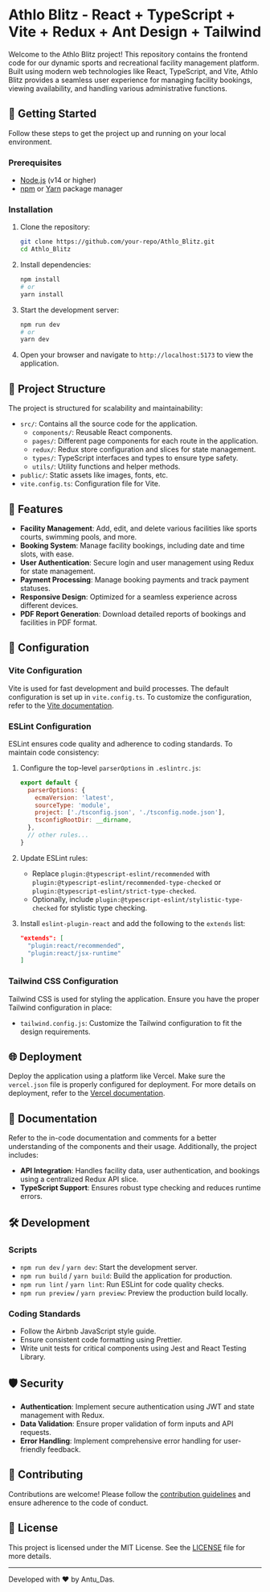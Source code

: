 # Athlo Blitz - React + TypeScript + Vite + Redux + Ant Design + Tailwind

Welcome to the Athlo Blitz project! This repository contains the frontend code for our dynamic sports and recreational facility management platform. Built using modern web technologies like React, TypeScript, and Vite, Athlo Blitz provides a seamless user experience for managing facility bookings, viewing availability, and handling various administrative functions.

## 🚀 Getting Started

Follow these steps to get the project up and running on your local environment.

### Prerequisites

- [Node.js](https://nodejs.org/) (v14 or higher)
- [npm](https://www.npmjs.com/) or [Yarn](https://yarnpkg.com/) package manager

### Installation

1. Clone the repository:
    ```bash
    git clone https://github.com/your-repo/Athlo_Blitz.git
    cd Athlo_Blitz
    ```

2. Install dependencies:
    ```bash
    npm install
    # or
    yarn install
    ```

3. Start the development server:
    ```bash
    npm run dev
    # or
    yarn dev
    ```

4. Open your browser and navigate to `http://localhost:5173` to view the application.

## 📂 Project Structure

The project is structured for scalability and maintainability:

- `src/`: Contains all the source code for the application.
  - `components/`: Reusable React components.
  - `pages/`: Different page components for each route in the application.
  - `redux/`: Redux store configuration and slices for state management.
  - `types/`: TypeScript interfaces and types to ensure type safety.
  - `utils/`: Utility functions and helper methods.
- `public/`: Static assets like images, fonts, etc.
- `vite.config.ts`: Configuration file for Vite.

## 🌟 Features

- **Facility Management**: Add, edit, and delete various facilities like sports courts, swimming pools, and more.
- **Booking System**: Manage facility bookings, including date and time slots, with ease.
- **User Authentication**: Secure login and user management using Redux for state management.
- **Payment Processing**: Manage booking payments and track payment statuses.
- **Responsive Design**: Optimized for a seamless experience across different devices.
- **PDF Report Generation**: Download detailed reports of bookings and facilities in PDF format.

## 🔧 Configuration

### Vite Configuration

Vite is used for fast development and build processes. The default configuration is set up in `vite.config.ts`. To customize the configuration, refer to the [Vite documentation](https://vitejs.dev/).

### ESLint Configuration

ESLint ensures code quality and adherence to coding standards. To maintain code consistency:

1. Configure the top-level `parserOptions` in `.eslintrc.js`:
    ```js
    export default {
      parserOptions: {
        ecmaVersion: 'latest',
        sourceType: 'module',
        project: ['./tsconfig.json', './tsconfig.node.json'],
        tsconfigRootDir: __dirname,
      },
      // other rules...
    }
    ```

2. Update ESLint rules:
    - Replace `plugin:@typescript-eslint/recommended` with `plugin:@typescript-eslint/recommended-type-checked` or `plugin:@typescript-eslint/strict-type-checked`.
    - Optionally, include `plugin:@typescript-eslint/stylistic-type-checked` for stylistic type checking.

3. Install `eslint-plugin-react` and add the following to the `extends` list:
    ```json
    "extends": [
      "plugin:react/recommended",
      "plugin:react/jsx-runtime"
    ]
    ```

### Tailwind CSS Configuration

Tailwind CSS is used for styling the application. Ensure you have the proper Tailwind configuration in place:

- `tailwind.config.js`: Customize the Tailwind configuration to fit the design requirements.

## 🌐 Deployment

Deploy the application using a platform like Vercel. Make sure the `vercel.json` file is properly configured for deployment. For more details on deployment, refer to the [Vercel documentation](https://vercel.com/docs).

## 📘 Documentation

Refer to the in-code documentation and comments for a better understanding of the components and their usage. Additionally, the project includes:
- **API Integration**: Handles facility data, user authentication, and bookings using a centralized Redux API slice.
- **TypeScript Support**: Ensures robust type checking and reduces runtime errors.

## 🛠️ Development

### Scripts

- `npm run dev` / `yarn dev`: Start the development server.
- `npm run build` / `yarn build`: Build the application for production.
- `npm run lint` / `yarn lint`: Run ESLint for code quality checks.
- `npm run preview` / `yarn preview`: Preview the production build locally.

### Coding Standards

- Follow the Airbnb JavaScript style guide.
- Ensure consistent code formatting using Prettier.
- Write unit tests for critical components using Jest and React Testing Library.

## 🛡️ Security

- **Authentication**: Implement secure authentication using JWT and state management with Redux.
- **Data Validation**: Ensure proper validation of form inputs and API requests.
- **Error Handling**: Implement comprehensive error handling for user-friendly feedback.

## 🤝 Contributing

Contributions are welcome! Please follow the [contribution guidelines](CONTRIBUTING.md) and ensure adherence to the code of conduct.

## 📄 License

This project is licensed under the MIT License. See the [LICENSE](LICENSE) file for more details.

---

Developed with ❤️ by Antu_Das.